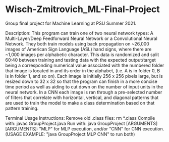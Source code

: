 # Wisch-Zmitrovich_ML-Final-Project
 Group final project for Machine Learning at PSU Summer 2021.

 Description:
    This program can train one of two neural network types: A Multi-Layer/Deep
    Feedforward Neural Network or a Convolutional Neural Network. They both train
    models using back propagation on ~26,000 images of American Sign Language
    (ASL) hand signs, where there are ~1,000 images per alphabetic character.
    This data is randomized and split 60:40 between training and testing data
    with the expected output/target being a corresponding numerical value associated
    with the numbered folder that image is located in and its order in the alphabet,
    (i.e. A is in folder 0, B is in folder 1, and so on). Each image is initially
    256 x 256 pixels large, but is resized down to 32 x 32 so that the program can
    finish in a more concise time period as well as aiding to cut down on the number
    of input units in the neural network. In a CNN each image is ran through a
    pre-selected number of filters that correlate with horizontal, vertical, and
    diagonal patterns that are used to train the model to make a class determination
    based on that pattern training.

Terminal Usage Instructions:
    Remove old .class files: rm *.class
    Compile with: javac GroupProject.java
    Run with: java GroupProject [ARGUMENTS]
    [ARGUMENTS]: "MLP" for MLP execution, and/or "CNN" for CNN execution.
                 (USAGE EXAMPLE: "java GroupProject MLP CNN" to run both)